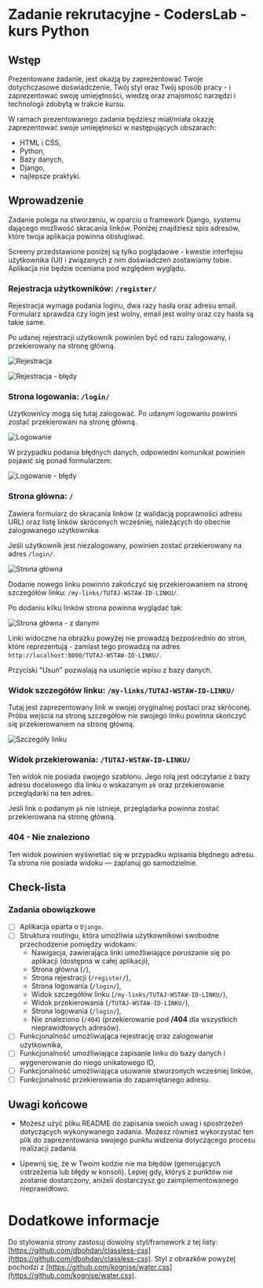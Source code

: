 

# Zadanie rekrutacyjne - CodersLab - kurs Python

## Wstęp
Prezentowane zadanie, jest okazją by zaprezentować Twoje dotychczasowe doświadczenie, Twój styl oraz Twój sposób pracy - i zaprezentować swoję umiejętności, wiedzę oraz znajomość narzędzi i technologii zdobytą w trakcie kursu.

W ramach prezentowanego zadania będziesz miał/miała okazję zaprezentować swoje umiejętności w następujących obszarach:

* HTML i CSS,
* Python,
* Bazy danych,
* Django,
* najlepsze praktyki.

## Wprowadzenie
Zadanie polega na stworzeniu, w oparciu o framework Django, systemu dającego możliwość skracania linków. Poniżej znajdziesz spis adresów, które twoja aplikacja powinna obsługiwać.

Screeny przedstawione poniżej są tylko poglądaowe - kwestie interfejsu użytkownika (UI) i związanych z nim doświadczeń zostawiamy tobie. Aplikacja nie będzie oceniana pod względem wyglądu.

### Rejestracja użytkowników: `/register/`

Rejestracja wymaga podania loginu, dwa razy hasła oraz adresu email. Formularz sprawdza czy login jest wolny, email jest wolny oraz czy hasła są takie same.

Po udanej rejestracji użytkownik powinien być od razu zalogowany, i przekierowany na stronę główną.

![Rejestracja](./images/register.png)

![Rejestracja - błędy](./images/register-errors.png)

### Strona logowania: `/login/`

Użytkownicy mogą się tutaj zalogować. Po udanym logowaniu powinni zostać przekierowani na stronę główną.

![Logowanie](./images/login.png)

W przypadku podania błędnych danych, odpowiedni komunikat powinien pojawić się ponad formularzem:

![Logowanie - błędy](./images/login-errors.png)

### Strona główna: `/`

Zawiera formularz do skracania linków (z walidacją poprawności adresu URL) oraz listę linków skróconych wcześniej, należących do obecnie zalogowanego użytkownika.

Jeśli użytkownik jest niezalogowany, powinien zostać przekierowany na adres `/login/`.

![Strona główna](./images/empty-index.png)

Dodanie nowego linku powinno zakończyć się przekierowaniem na stronę szczegółów linku: `/my-links/TUTAJ-WSTAW-ID-LINKU/`.

Po dodaniu kilku linków strona powinna wyglądać tak:

![Strona główna - z danymi](./images/filled-index.png)

Linki widoczne na obrazku powyżej nie prowadzą bezpośrednio do stron, które reprezentują - zamiast tego prowadzą na adres `http://localhost:8000/TUTAJ-WSTAW-ID-LINKU/`.

Przyciski "Usuń" pozwalają na usunięcie wpisu z bazy danych.

### Widok szczegółów linku: `/my-links/TUTAJ-WSTAW-ID-LINKU/`

Tutaj jest zaprezentowany link w swojej oryginalnej postaci oraz skróconej. Próba wejścia na stronę szczegółów nie swojego linku powinna skończyć się przekierowaniem na stronę główną.

![Szczegóły linku](./images/details.png)

### Widok przekierowania: `/TUTAJ-WSTAW-ID-LINKU/`

Ten widok nie posiada swojego szablonu. Jego rolą jest odczytanie z bazy adresu docelowego dla linku o wskazanym `pk` oraz przekierowanie przeglądarki na ten adres.

Jeśli link o podanym `pk` nie istnieje, przeglądarka powinna zostać przekierowana na stronę główną.

### 404 - Nie znaleziono
 Ten widok powinien wyświetlać się w przypadku wpisania błędnego adresu. Ta strona nie posiada widoku — zaplanuj go samodzielnie. 


## Check-lista

### Zadania obowiązkowe

- [ ] Aplikacja oparta o `Django`.
- [ ] Struktura routingu, która umożliwia użytkownikowi swobodne przechodzenie pomiędzy widokami:
  * Nawigacja, zawierająca linki umożliwiające poruszanie się po aplikacji (dostępna w całej aplikacji),
  * Strona główna (`/`),
  * Strona rejestracji (`/register/`),
  * Strona logowania (`/login/`),
  * Widok szczegółów linku (`/my-links/TUTAJ-WSTAW-ID-LINKU/`),
  * Widok przekierowania (`/TUTAJ-WSTAW-ID-LINKU/`),  
  * Strona logowania (`/login/`),
  * Nie znaleziono (`/404`) (przekierowanie pod **/404** dla wszystkich nieprawidłowych adresów).
- [ ] Funkcjonalność umożliwiająca rejestrację oraz zalogowanie użytkownika,
- [ ] Funkcjonalność umożliwiająca zapisanie linku do bazy danych i wygenerowanie do niego unikatowego ID,
- [ ] Funkcjonalność umożliwiająca usuwanie stworzonych wcześniej linków,
- [ ] Funkcjonalność przekierowania do zapamiętanego adresu.

## Uwagi końcowe

- Możesz użyć pliku README do zapisania swoich uwag i spostrzeżeń dotyczących wykonywanego zadania. Możesz również wykorzystać ten plik do zaprezentowania swojego punktu widzenia dotyczącego procesu realizacji zadania.

- Upewnij się, że w Twoim kodzie nie ma błędów (generujących ostrzeżenia lub błędy w konsoli). Lepiej gdy, któryś z punktów nie zostanie dostarczony, aniżeli dostarczysz go zaimplementowanego nieprawidłowo.

# Dodatkowe informacje

Do stylowania strony zastosuj dowolny styl/framework z tej listy: [https://github.com/dbohdan/classless-css](https://github.com/dbohdan/classless-css). Styl z obrazków powyżej pochodzi z [https://github.com/kognise/water.css](https://github.com/kognise/water.css).


